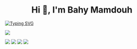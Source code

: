 <h1 align="center">Hi 👋, I'm Bahy Mamdouh</h1>

[![Typing SVG](https://readme-typing-svg.herokuapp.com?font=Fira+Code&pause=1000&color=1F86F7&width=435&lines=Excited+about+a+career+in+cybersecurity+)](https://git.io/typing-svg)




![](http://github-profile-summary-cards.vercel.app/api/cards/profile-details?username=Bahy-Mamdouh&theme=github)

![](http://github-profile-summary-cards.vercel.app/api/cards/repos-per-language?username=Bahy-Mamdouh&theme=github)
![](http://github-profile-summary-cards.vercel.app/api/cards/most-commit-language?username=Bahy-Mamdouh&theme=github)
![](http://github-profile-summary-cards.vercel.app/api/cards/stats?username=Bahy-Mamdouh&theme=github)
![](http://github-profile-summary-cards.vercel.app/api/cards/productive-time?username=Bahy-Mamdouh&theme=github&utcOffset=8)
